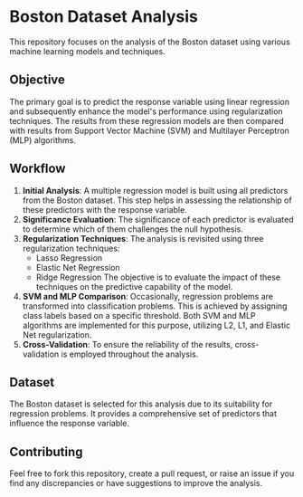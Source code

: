 # Boston Dataset Analysis

This repository focuses on the analysis of the Boston dataset using various machine learning models and techniques.

## Objective

The primary goal is to predict the response variable using linear regression and subsequently enhance the model's performance using regularization techniques. The results from these regression models are then compared with results from Support Vector Machine (SVM) and Multilayer Perceptron (MLP) algorithms.

## Workflow

1. **Initial Analysis**: A multiple regression model is built using all predictors from the Boston dataset. This step helps in assessing the relationship of these predictors with the response variable.
2. **Significance Evaluation**: The significance of each predictor is evaluated to determine which of them challenges the null hypothesis.
3. **Regularization Techniques**: The analysis is revisited using three regularization techniques:
   - Lasso Regression
   - Elastic Net Regression
   - Ridge Regression
   The objective is to evaluate the impact of these techniques on the predictive capability of the model.
4. **SVM and MLP Comparison**: Occasionally, regression problems are transformed into classification problems. This is achieved by assigning class labels based on a specific threshold. Both SVM and MLP algorithms are implemented for this purpose, utilizing L2, L1, and Elastic Net regularization.
5. **Cross-Validation**: To ensure the reliability of the results, cross-validation is employed throughout the analysis.

## Dataset

The Boston dataset is selected for this analysis due to its suitability for regression problems. It provides a comprehensive set of predictors that influence the response variable.

## Contributing

Feel free to fork this repository, create a pull request, or raise an issue if you find any discrepancies or have suggestions to improve the analysis.
